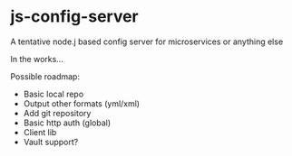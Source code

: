 # js-config-server
A tentative node.j based config server for microservices or anything else

In the works...

Possible roadmap:
* Basic local repo
* Output other formats (yml/xml)
* Add git repository
* Basic http auth (global)
* Client lib
* Vault support?
